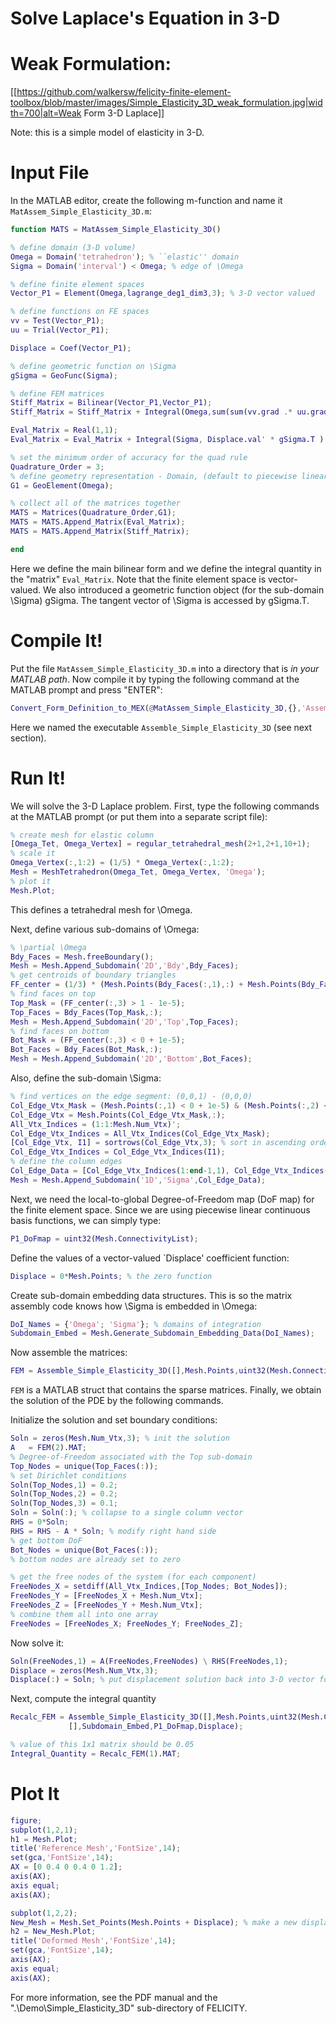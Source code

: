 Solve Laplace's Equation in 3-D
===============================

# Weak Formulation:

[[https://github.com/walkersw/felicity-finite-element-toolbox/blob/master/images/Simple_Elasticity_3D_weak_formulation.jpg|width=700|alt=Weak Form 3-D Laplace]]

Note: this is a simple model of elasticity in 3-D.

# Input File

In the MATLAB editor, create the following m-function and name it `MatAssem_Simple_Elasticity_3D.m`:

```matlab
function MATS = MatAssem_Simple_Elasticity_3D()

% define domain (3-D volume)
Omega = Domain('tetrahedron'); % ``elastic'' domain
Sigma = Domain('interval') < Omega; % edge of \Omega

% define finite element spaces
Vector_P1 = Element(Omega,lagrange_deg1_dim3,3); % 3-D vector valued

% define functions on FE spaces
vv = Test(Vector_P1);
uu = Trial(Vector_P1);

Displace = Coef(Vector_P1);

% define geometric function on \Sigma
gSigma = GeoFunc(Sigma);

% define FEM matrices
Stiff_Matrix = Bilinear(Vector_P1,Vector_P1);
Stiff_Matrix = Stiff_Matrix + Integral(Omega,sum(sum(vv.grad .* uu.grad)));

Eval_Matrix = Real(1,1);
Eval_Matrix = Eval_Matrix + Integral(Sigma, Displace.val' * gSigma.T );

% set the minimum order of accuracy for the quad rule
Quadrature_Order = 3;
% define geometry representation - Domain, (default to piecewise linear)
G1 = GeoElement(Omega);

% collect all of the matrices together
MATS = Matrices(Quadrature_Order,G1);
MATS = MATS.Append_Matrix(Eval_Matrix);
MATS = MATS.Append_Matrix(Stiff_Matrix);

end 
```

Here we define the main bilinear form and we define the integral quantity in the "matrix" `Eval_Matrix`.  Note that the finite element space is vector-valued.  We also introduced a geometric function object (for the sub-domain \Sigma) gSigma.  The tangent vector of \Sigma is accessed by gSigma.T.

# Compile It!

Put the file `MatAssem_Simple_Elasticity_3D.m` into a directory that is *in your MATLAB path*.  Now compile it by typing the following command at the MATLAB prompt and press "ENTER":

```matlab
Convert_Form_Definition_to_MEX(@MatAssem_Simple_Elasticity_3D,{},'Assemble_Simple_Elasticity_3D'); 
```

Here we named the executable `Assemble_Simple_Elasticity_3D` (see next section).

# Run It!

We will solve the 3-D Laplace problem. First, type the following commands at the MATLAB prompt (or put them into a separate script file):

```matlab
% create mesh for elastic column
[Omega_Tet, Omega_Vertex] = regular_tetrahedral_mesh(2+1,2+1,10+1);
% scale it
Omega_Vertex(:,1:2) = (1/5) * Omega_Vertex(:,1:2);
Mesh = MeshTetrahedron(Omega_Tet, Omega_Vertex, 'Omega');
% plot it
Mesh.Plot;
```

This defines a tetrahedral mesh for \Omega.

Next, define various sub-domains of \Omega:
```matlab
% \partial \Omega
Bdy_Faces = Mesh.freeBoundary();
Mesh = Mesh.Append_Subdomain('2D','Bdy',Bdy_Faces);
% get centroids of boundary triangles
FF_center = (1/3) * (Mesh.Points(Bdy_Faces(:,1),:) + Mesh.Points(Bdy_Faces(:,2),:) + Mesh.Points(Bdy_Faces(:,3),:));
% find faces on top
Top_Mask = (FF_center(:,3) > 1 - 1e-5);
Top_Faces = Bdy_Faces(Top_Mask,:);
Mesh = Mesh.Append_Subdomain('2D','Top',Top_Faces);
% find faces on bottom
Bot_Mask = (FF_center(:,3) < 0 + 1e-5);
Bot_Faces = Bdy_Faces(Bot_Mask,:);
Mesh = Mesh.Append_Subdomain('2D','Bottom',Bot_Faces);
```

Also, define the sub-domain \Sigma:
```matlab
% find vertices on the edge segment: (0,0,1) - (0,0,0)
Col_Edge_Vtx_Mask = (Mesh.Points(:,1) < 0 + 1e-5) & (Mesh.Points(:,2) < 0 + 1e-5);
Col_Edge_Vtx = Mesh.Points(Col_Edge_Vtx_Mask,:);
All_Vtx_Indices = (1:1:Mesh.Num_Vtx)';
Col_Edge_Vtx_Indices = All_Vtx_Indices(Col_Edge_Vtx_Mask);
[Col_Edge_Vtx, I1] = sortrows(Col_Edge_Vtx,3); % sort in ascending order along z
Col_Edge_Vtx_Indices = Col_Edge_Vtx_Indices(I1);
% define the column edges
Col_Edge_Data = [Col_Edge_Vtx_Indices(1:end-1,1), Col_Edge_Vtx_Indices(2:end,1)];
Mesh = Mesh.Append_Subdomain('1D','Sigma',Col_Edge_Data);
```

Next, we need the local-to-global Degree-of-Freedom map (DoF map) for the finite element space. Since we are using piecewise linear continuous basis functions, we can simply type:
```matlab
P1_DoFmap = uint32(Mesh.ConnectivityList);
```

Define the values of a vector-valued `Displace' coefficient function:
```matlab
Displace = 0*Mesh.Points; % the zero function
```

Create sub-domain embedding data structures.  This is so the matrix assembly code knows how \Sigma is embedded in \Omega:
```matlab
DoI_Names = {'Omega'; 'Sigma'}; % domains of integration
Subdomain_Embed = Mesh.Generate_Subdomain_Embedding_Data(DoI_Names);
```

Now assemble the matrices:

```matlab
FEM = Assemble_Simple_Elasticity_3D([],Mesh.Points,uint32(Mesh.ConnectivityList),[],Subdomain_Embed,P1_DoFmap,Displace);
```

`FEM` is a MATLAB struct that contains the sparse matrices. Finally, we obtain the solution of the PDE by the following commands.

Initialize the solution and set boundary conditions:
```matlab
Soln = zeros(Mesh.Num_Vtx,3); % init the solution
A   = FEM(2).MAT;
% Degree-of-Freedom associated with the Top sub-domain
Top_Nodes = unique(Top_Faces(:));
% set Dirichlet conditions
Soln(Top_Nodes,1) = 0.2;
Soln(Top_Nodes,2) = 0.2;
Soln(Top_Nodes,3) = 0.1;
Soln = Soln(:); % collapse to a single column vector
RHS = 0*Soln;
RHS = RHS - A * Soln; % modify right hand side
% get bottom DoF
Bot_Nodes = unique(Bot_Faces(:));
% bottom nodes are already set to zero

% get the free nodes of the system (for each component)
FreeNodes_X = setdiff(All_Vtx_Indices,[Top_Nodes; Bot_Nodes]);
FreeNodes_Y = [FreeNodes_X + Mesh.Num_Vtx];
FreeNodes_Z = [FreeNodes_Y + Mesh.Num_Vtx];
% combine them all into one array
FreeNodes = [FreeNodes_X; FreeNodes_Y; FreeNodes_Z];
```

Now solve it:
```matlab
Soln(FreeNodes,1) = A(FreeNodes,FreeNodes) \ RHS(FreeNodes,1);
Displace = zeros(Mesh.Num_Vtx,3);
Displace(:) = Soln; % put displacement solution back into 3-D vector form
```

Next, compute the integral quantity
```matlab
Recalc_FEM = Assemble_Simple_Elasticity_3D([],Mesh.Points,uint32(Mesh.ConnectivityList),...
             [],Subdomain_Embed,P1_DoFmap,Displace);

% value of this 1x1 matrix should be 0.05
Integral_Quantity = Recalc_FEM(1).MAT;
```

# Plot It

```matlab
figure;
subplot(1,2,1);
h1 = Mesh.Plot;
title('Reference Mesh','FontSize',14);
set(gca,'FontSize',14);
AX = [0 0.4 0 0.4 0 1.2];
axis(AX);
axis equal;
axis(AX);

subplot(1,2,2);
New_Mesh = Mesh.Set_Points(Mesh.Points + Displace); % make a new displaced mesh
h2 = New_Mesh.Plot;
title('Deformed Mesh','FontSize',14);
set(gca,'FontSize',14);
axis(AX);
axis equal;
axis(AX);
```

For more information, see the PDF manual and the ".\Demo\Simple_Elasticity_3D\" sub-directory of FELICITY.